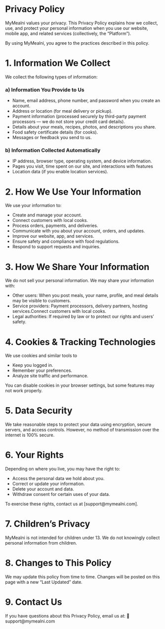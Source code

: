 # Privacy Policy

MyMealni values your privacy. This Privacy Policy explains how we collect, use, and protect your personal information when you use our website, mobile app, and related services (collectively, the “Platform”).

By using MyMealni, you agree to the practices described in this policy.

<h1>1. Information We Collect</h1> 
We collect the following types of information:

<h3>a) Information You Provide to Us</h3>
<ul>
<li>
Name, email address, phone number, and password when you create an account.
</li>
<li>
Address or location (for meal delivery or pickup).
</li>
<li>
Payment information (processed securely by third-party payment processors — we do not store your credit card details).
</li>
<li>
Details about your meals, recipes, photos, and descriptions you share.
</li>
<li>
Food safety certificate details (for cooks).
</li>
<li>
Messages or feedback you send to us.
</li>
</ul>

<h3>b) Information Collected Automatically</h3>

<ul>
<li>
IP address, browser type, operating system, and device information.
</li>
<li>
Pages you visit, time spent on our site, and interactions with features
</li>
<li>
Location data (if you enable location services).

</li>

</ul>

<h1>2. How We Use Your Information</h1>

We use your information to:

<ul>
<li>Create and manage your account.
</li>
<li>Connect customers with local cooks.
</li>
<li>Process orders, payments, and deliveries.
</li>
<li>Communicate with you about your account, orders, and updates.
</li>
<li>Improve our website, app, and services.
</li>
<li>Ensure safety and compliance with food regulations.
</li>
<li>Respond to support requests and inquiries.
</li>
</ul>
<h1>3. How We Share Your Information</h1>

We <bold> do </bold> not sell your personal information.
We may share your information with:
<ul>
<li> <bold> Other users:</bold> When you post meals, your name, profile, and meal details may be visible to customers.
</li>
<li><bold>Service providers: </bold> Payment processors, delivery partners, hosting services.Connect customers with local cooks.
</li>
<li> <bold>  Legal authorities:</bold> If required by law or to protect our rights and users’ safety.
</li>
</ul>
<h1>4. Cookies & Tracking Technologies</h1>

We use cookies and similar tools to
<ul>
<li> Keep you logged in.
</li>
<li>Remember your preferences.
</li>
<li> Analyze site traffic and performance.
</li>
</ul>

<p>You can disable cookies in your browser settings, but some features may not work properly.</p>
<h1>5. Data Security</h1>
<p>We take reasonable steps to protect your data using encryption, secure servers, and access controls. However, no method of transmission over the internet is 100% secure.
</p>

<h1>6. Your Rights</h1>
<p>
Depending on where you live, you may have the right to:</p>
<ul>
<li>Access the personal data we hold about you.
</li>
<li>Correct or update your information.
</li>
<li> Delete your account and data.
</li>
<li> Withdraw consent for certain uses of your data.
</li>
</ul>

<p>To exercise these rights, contact us at [support@mymealni.com].</p>

<h1>7. Children’s Privacy</h1>
<p>
MyMealni is not intended for children under 13. We do not knowingly collect personal information from children.</p>
<h1>8. Changes to This Policy</h1>
<p>We may update this policy from time to time. Changes will be posted on this page with a new “Last Updated” date.
</p>
<h1>9. Contact Us</h1>
<p>If you have questions about this Privacy Policy, email us at:
📧 support@mymealni.com
</p>